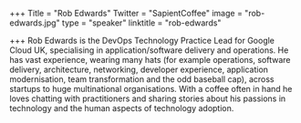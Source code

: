 +++
Title = "Rob Edwards"
Twitter = "SapientCoffee"
image = "rob-edwards.jpg"
type = "speaker"
linktitle = "rob-edwards"

+++
Rob Edwards is the DevOps Technology Practice Lead for Google Cloud UK, specialising in application/software delivery and operations. He has vast experience, wearing many hats (for example operations, software delivery, architecture, networking, developer experience, application modernisation, team transformation and the odd baseball cap), across startups to huge multinational organisations. With a coffee often in hand he loves chatting with practitioners and sharing stories about his passions in technology and the human aspects of technology adoption.
